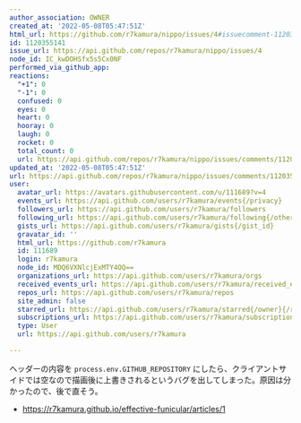 ```yaml
---
author_association: OWNER
created_at: '2022-05-08T05:47:51Z'
html_url: https://github.com/r7kamura/nippo/issues/4#issuecomment-1120355141
id: 1120355141
issue_url: https://api.github.com/repos/r7kamura/nippo/issues/4
node_id: IC_kwDOHSfx5s5Cx0NF
performed_via_github_app:
reactions:
  "+1": 0
  "-1": 0
  confused: 0
  eyes: 0
  heart: 0
  hooray: 0
  laugh: 0
  rocket: 0
  total_count: 0
  url: https://api.github.com/repos/r7kamura/nippo/issues/comments/1120355141/reactions
updated_at: '2022-05-08T05:47:51Z'
url: https://api.github.com/repos/r7kamura/nippo/issues/comments/1120355141
user:
  avatar_url: https://avatars.githubusercontent.com/u/111689?v=4
  events_url: https://api.github.com/users/r7kamura/events{/privacy}
  followers_url: https://api.github.com/users/r7kamura/followers
  following_url: https://api.github.com/users/r7kamura/following{/other_user}
  gists_url: https://api.github.com/users/r7kamura/gists{/gist_id}
  gravatar_id: ''
  html_url: https://github.com/r7kamura
  id: 111689
  login: r7kamura
  node_id: MDQ6VXNlcjExMTY4OQ==
  organizations_url: https://api.github.com/users/r7kamura/orgs
  received_events_url: https://api.github.com/users/r7kamura/received_events
  repos_url: https://api.github.com/users/r7kamura/repos
  site_admin: false
  starred_url: https://api.github.com/users/r7kamura/starred{/owner}{/repo}
  subscriptions_url: https://api.github.com/users/r7kamura/subscriptions
  type: User
  url: https://api.github.com/users/r7kamura

---
```

ヘッダーの内容を `process.env.GITHUB_REPOSITORY` にしたら、クライアントサイドでは空なので描画後に上書きされるというバグを出してしまった。原因は分かったので、後で直そう。

- https://r7kamura.github.io/effective-funicular/articles/1